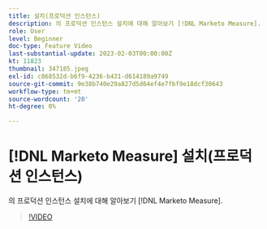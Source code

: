 ```yaml
---
title: 설치(프로덕션 인스턴스)
description: 의 프로덕션 인스턴스 설치에 대해 알아보기 [!DNL Marketo Measure].
role: User
level: Beginner
doc-type: Feature Video
last-substantial-update: 2023-02-03T00:00:00Z
kt: 11823
thumbnail: 347185.jpeg
exl-id: c868532d-b6f9-4236-b431-d614189a9749
source-git-commit: 9e38b740e29a827d5d64ef4e7fbf9e18dcf30643
workflow-type: tm+mt
source-wordcount: '20'
ht-degree: 0%

---
```


# [!DNL Marketo Measure] 설치(프로덕션 인스턴스)

의 프로덕션 인스턴스 설치에 대해 알아보기 [!DNL Marketo Measure].

>[!VIDEO](https://video.tv.adobe.com/v/347185/?quality=12&learn=on)

